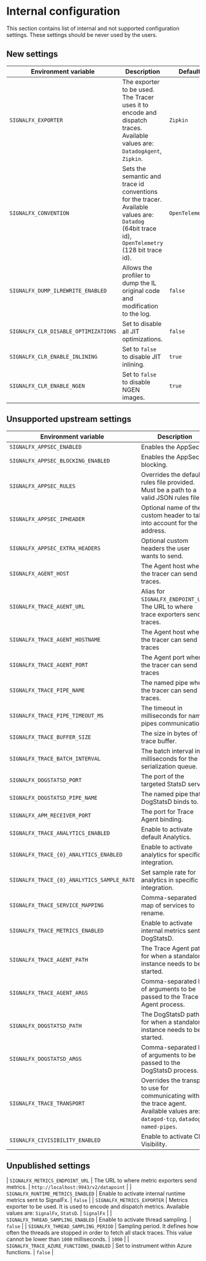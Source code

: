 # Internal configuration

This section contains list of internal and not supported configuration settings.
These settings should be never used by the users.

## New settings

| Environment variable | Description | Default |
|-|-|-|
| `SIGNALFX_EXPORTER` | The exporter to be used. The Tracer uses it to encode and dispatch traces. Available values are: `DatadogAgent`, `Zipkin`. | `Zipkin` |
| `SIGNALFX_CONVENTION` | Sets the semantic and trace id conventions for the tracer. Available values are: `Datadog` (64bit trace id), `OpenTelemetry` (128 bit trace id). | `OpenTelemetry` |
| `SIGNALFX_DUMP_ILREWRITE_ENABLED` | Allows the profiler to dump the IL original code and modification to the log. | `false` |
| `SIGNALFX_CLR_DISABLE_OPTIMIZATIONS` | Set to disable all JIT optimizations. | `false` |
| `SIGNALFX_CLR_ENABLE_INLINING` | Set to `false` to disable JIT inlining. | `true` |
| `SIGNALFX_CLR_ENABLE_NGEN` | Set to `false` to disable NGEN images. | `true` |

## Unsupported upstream settings

| Environment variable | Description | Default |
|-|-|-|
| `SIGNALFX_APPSEC_ENABLED` | Enables the AppSec. | `false` |
| `SIGNALFX_APPSEC_BLOCKING_ENABLED` | Enables the AppSec blocking. | `false` |
| `SIGNALFX_APPSEC_RULES` | Overrides the default rules file provided. Must be a path to a valid JSON rules file. |  |
| `SIGNALFX_APPSEC_IPHEADER` | Optional name of the custom header to take into account for the ip address. |  |
| `SIGNALFX_APPSEC_EXTRA_HEADERS` | Optional custom headers the user wants to send. |  |
| `SIGNALFX_AGENT_HOST` | The Agent host where the tracer can send traces. |  |
| `SIGNALFX_TRACE_AGENT_URL` | Alias for `SIGNALFX_ENDPOINT_URL`. The URL to where trace exporters send traces. | `http://localhost:9411/api/v2/spans` |
| `SIGNALFX_TRACE_AGENT_HOSTNAME` | The Agent host where the tracer can send traces | `localhost` |
| `SIGNALFX_TRACE_AGENT_PORT` | The Agent port where the tracer can send traces | `9411` |
| `SIGNALFX_TRACE_PIPE_NAME` | The named pipe where the tracer can send traces. |  |
| `SIGNALFX_TRACE_PIPE_TIMEOUT_MS` | The timeout in milliseconds for named pipes communication. | `100` |
| `SIGNALFX_TRACE_BUFFER_SIZE` | The size in bytes of the trace buffer. | `1024 * 1024 * 10 (10MB)` |
| `SIGNALFX_TRACE_BATCH_INTERVAL` | The batch interval in milliseconds for the serialization queue. | `100` |
| `SIGNALFX_DOGSTATSD_PORT` | The port of the targeted StatsD server. | `8125` |
| `SIGNALFX_DOGSTATSD_PIPE_NAME` | The named pipe that DogStatsD binds to. |  |
| `SIGNALFX_APM_RECEIVER_PORT` | The port for Trace Agent binding. | `8126` |
| `SIGNALFX_TRACE_ANALYTICS_ENABLED` | Enable to activate default Analytics. | `false` |
| `SIGNALFX_TRACE_{0}_ANALYTICS_ENABLED` | Enable to activate analytics for specific integration. | `false` |
| `SIGNALFX_TRACE_{0}_ANALYTICS_SAMPLE_RATE` | Set sample rate for analytics in specific integration. |  |
| `SIGNALFX_TRACE_SERVICE_MAPPING` | Comma-separated map of services to rename. | `"key1:val1,key2:val2"` |
| `SIGNALFX_TRACE_METRICS_ENABLED` | Enable to activate internal metrics sent to DogStatsD. | `false` |
| `SIGNALFX_TRACE_AGENT_PATH` | The Trace Agent path for when a standalone instance needs to be started. |  |
| `SIGNALFX_TRACE_AGENT_ARGS` | Comma-separated list of arguments to be passed to the Trace Agent process. |  |
| `SIGNALFX_DOGSTATSD_PATH` | The DogStatsD path for when a standalone instance needs to be started. |  |
| `SIGNALFX_DOGSTATSD_ARGS` | Comma-separated list of arguments to be passed to the DogStatsD process. |  |
| `SIGNALFX_TRACE_TRANSPORT` | Overrides the transport to use for communicating with the trace agent. Available values are: `datagod-tcp`, `datadog-named-pipes`. |  |
| `SIGNALFX_CIVISIBILITY_ENABLED` | Enable to activate CI Visibility. | `false` |

## Unpublished settings

| `SIGNALFX_METRICS_ENDPOINT_URL` | The URL to where metric exporters send metrics. | `http://localhost:9943/v2/datapoint` |
| `SIGNALFX_RUNTIME_METRICS_ENABLED` | Enable to activate internal runtime metrics sent to SignalFx. | `false` |
| `SIGNALFX_METRICS_EXPORTER` | Metrics exporter to be used. It is used to encode and dispatch metrics. Available values are: `SignalFx`, `StatsD`. | `SignalFx` |
| `SIGNALFX_THREAD_SAMPLING_ENABLED` | Enable to activate thread sampling. | `false` |
| `SIGNALFX_THREAD_SAMPLING_PERIOD` | Sampling period. It defines how often the threads are stopped in order to fetch all stack traces. This value cannot be lower than `1000` milliseconds. | `1000` |
| `SIGNALFX_TRACE_AZURE_FUNCTIONS_ENABLED` | Set to instrument within Azure functions. | `false` |
